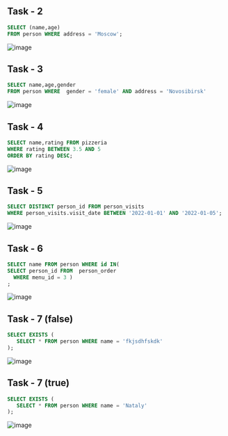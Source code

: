 ## Task - 2
 ```sql
SELECT (name,age)
FROM person WHERE address = 'Moscow';
```
 
 ![image](https://github.com/sofawwg/SQL/assets/115135261/de72dfb9-9b0d-4170-a7fd-81fdaeb5c2b7)

## Task - 3
 ```sql
SELECT name,age,gender
FROM person WHERE  gender = 'female' AND address = 'Novosibirsk'
```
 
![image](https://github.com/sofawwg/SQL/assets/115135261/84789b9e-0933-41fb-b454-bad5ff0ee462)

## Task - 4
 ```sql
SELECT name,rating FROM pizzeria 
WHERE rating BETWEEN 3.5 AND 5
ORDER BY rating DESC;
```

![image](https://github.com/sofawwg/SQL/assets/115135261/f189dda0-162e-4458-8cdd-fdc8830a1e9b)

## Task - 5
 ```sql
SELECT DISTINCT person_id FROM person_visits
WHERE person_visits.visit_date BETWEEN '2022-01-01' AND '2022-01-05';
```

![image](https://github.com/sofawwg/SQL/assets/115135261/8a638b62-23b1-44cc-a76c-fd58f99d3fcf)

## Task - 6
 ```sql
SELECT name FROM person WHERE id IN(
SELECT person_id FROM  person_order
   WHERE menu_id = 3 )
;
```

![image](https://github.com/sofawwg/SQL/assets/115135261/20f6a3e3-ea51-49a6-b794-33b658559197)


## Task - 7 (false)
 ```sql
SELECT EXISTS (
	SELECT * FROM person WHERE name = 'fkjsdhfskdk'
);
```

![image](https://github.com/sofawwg/SQL/assets/115135261/e5a4307c-33fe-4b35-b7a8-63e09ce3ff7a)

## Task - 7 (true)
 ```sql
SELECT EXISTS (
	SELECT * FROM person WHERE name = 'Nataly'
);
```

![image](https://github.com/sofawwg/SQL/assets/115135261/301fd3d6-b80e-44f0-8225-c4299d888781)





